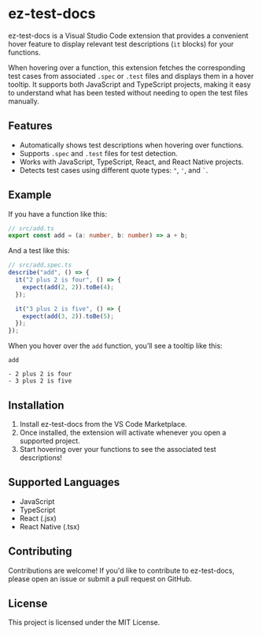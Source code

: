 # ez-test-docs

ez-test-docs is a Visual Studio Code extension that provides a convenient hover feature to display relevant test descriptions (`it` blocks) for your functions.

When hovering over a function, this extension fetches the corresponding test cases from associated `.spec` or `.test` files and displays them in a hover tooltip. It supports both JavaScript and TypeScript projects, making it easy to understand what has been tested without needing to open the test files manually.

## Features

- Automatically shows test descriptions when hovering over functions.
- Supports `.spec` and `.test` files for test detection.
- Works with JavaScript, TypeScript, React, and React Native projects.
- Detects test cases using different quote types: `"`, `'`, and `` ` ``.

## Example

If you have a function like this:

```typescript
// src/add.ts
export const add = (a: number, b: number) => a + b;
```

And a test like this:

```typescript
// src/add.spec.ts
describe("add", () => {
  it("2 plus 2 is four", () => {
    expect(add(2, 2)).toBe(4);
  });

  it("3 plus 2 is five", () => {
    expect(add(3, 2)).toBe(5);
  });
});
```

When you hover over the `add` function, you’ll see a tooltip like this:

```
add

- 2 plus 2 is four
- 3 plus 2 is five
```

## Installation

1. Install ez-test-docs from the VS Code Marketplace.
2. Once installed, the extension will activate whenever you open a supported project.
3. Start hovering over your functions to see the associated test descriptions!

## Supported Languages

- JavaScript
- TypeScript
- React (.jsx)
- React Native (.tsx)

## Contributing

Contributions are welcome! If you'd like to contribute to ez-test-docs, please open an issue or submit a pull request on GitHub.

## License

This project is licensed under the MIT License.

